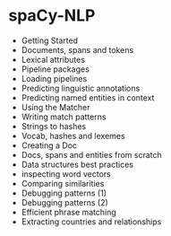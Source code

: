 # spaCy-NLP
* Getting Started
* Documents, spans and tokens
* Lexical attributes
* Pipeline packages
* Loading pipelines
* Predicting linguistic annotations
* Predicting named entities in context
* Using the Matcher
* Writing match patterns
* Strings to hashes
* Vocab, hashes and lexemes
* Creating a Doc
* Docs, spans and entities from scratch
* Data structures best practices
* inspecting word vectors
* Comparing similarities
* Debugging patterns (1)
* Debugging patterns (2)
* Efficient phrase matching
* Extracting countries and relationships
